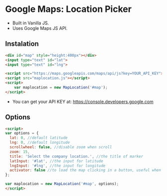 # Google Maps: Location Picker
- Built in Vanilla JS.
- Uses Google Maps JS API.

## Instalation

```html
<div id="map" style="height:400px"></div>
<input type="text" id="lat">
<input type="text" id="lng">

<script src="https://maps.googleapis.com/maps/api/js?key=YOUR_API_KEY"></script>
<script src="maplocation.js"></script>
<script>
    var maplocation = new MapLocation('#map');
</script>
```
- You can get your API KEY at: https://console.developers.google.com

## Options

```html
<script>
var options = {
  lat: 0, //default latitude
  lng: 0, //default longitude
  scrollwheel: false, //disable zoom when scroll
  zoom: 15,
  title: 'Select the company location.', //the title of marker
  latInput: '#lat', //the input for latitude
  lngInput: '#lng', //the input for longitude
  activator: false //to load the map clicking in a button, useful when you want to load a map inside tabs or modal (initiated hidden)
};

var maplocation = new MapLocation('#map', options);
</script>
```
